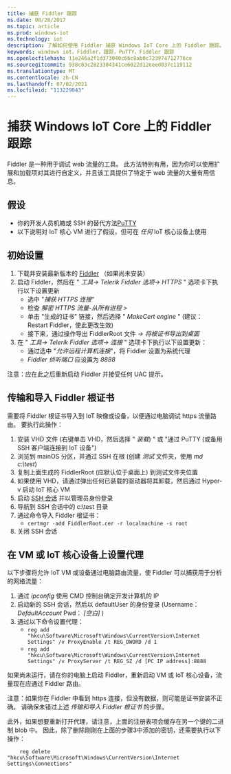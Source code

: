 ```yaml
---
title: 捕获 Fiddler 跟踪
ms.date: 08/28/2017
ms.topic: article
ms.prod: windows-iot
ms.technology: iot
description: 了解如何使用 Fiddler 捕获 Windows IoT Core 上的 Fiddler 跟踪。
keywords: windows iot，Fiddler，跟踪，PuTTY，Fiddler 跟踪
ms.openlocfilehash: 11e246a2f1d373040c66c8ab0c723974712776ce
ms.sourcegitcommit: 938c83c2823304341ce6022d12eeed037c119112
ms.translationtype: MT
ms.contentlocale: zh-CN
ms.lasthandoff: 07/02/2021
ms.locfileid: "113229043"
---
```

# <a name="capturing-fiddler-traces-on-windows-iot-core"></a>捕获 Windows IoT Core 上的 Fiddler 跟踪

Fiddler 是一种用于调试 web 流量的工具。 此方法特别有用，因为你可以使用扩展和加载项对其进行自定义，并且该工具提供了特定于 web 流量的大量有用信息。

## <a name="assumptions"></a>假设

* 你的开发人员机箱或 SSH 的替代方法[PuTTY](http://www.putty.org/)
* 以下说明对 IoT 核心 VM 进行了假设，但可在 *任何* IoT 核心设备上使用

## <a name="initial-setup"></a>初始设置

1. 下载并安装最新版本的 [Fiddler](http://www.telerik.com/fiddler/) （如果尚未安装）
2. 启动 Fiddler，然后在 " _工具-> Telerik Fiddler 选项-> HTTPS_ " 选项卡下执行以下设置更新
    * 选中 "_捕获 HTTPS 连接_"
    * 检查 _解密 HTTPS 流量-从所有进程 >_
    * 单击 "生成的证书" 链接，然后选择 " _MakeCert engine_ " (建议： Restart Fiddler，使此更改生效) 
    * 接下来，通过操作导出 FiddlerRoot 文件 _-> 将根证书导出到桌面_
3. 在 " _工具-> Telerik Fiddler 选项-> 连接_ " 选项卡下执行以下设置更新：
    * 通过选中 "_允许远程计算机连接_"，将 Fiddler 设置为系统代理
    * _Fiddler 侦听端口_ 应设置为 _8888_

注意：应在此之后重新启动 Fiddler 并接受任何 UAC 提示。

## <a name="transfer-and-import-fiddler-root-certificate"></a>传输和导入 Fiddler 根证书
需要将 Fiddler 根证书导入到 IoT 映像或设备，以便通过电脑调试 https 流量路由。  要执行此操作：

1. 安装 VHD 文件 (右键单击 VHD，然后选择 " _装载_) " 或 "通过 PuTTY (或备用 SSH 客户端连接到 IoT 设备") 
2. 浏览到 mainOS 分区，并通过 SSH 在根 (创建 _测试_ 文件夹，使用 _md c:\test_) 
3. 复制上面生成的 FiddlerRoot (应默认位于桌面上) 到测试文件夹位置
4. 如果使用 VHD，请通过弹出任何已装载的驱动器将其卸载，然后通过 Hyper-v 启动 IoT 核心 VM
5. 启动 [SSH 会话](../connect-your-device/ssh.md) 并以管理员身份登录
6. 导航到 SSH 会话中的 c:\test 目录
7. 通过命令导入 Fiddler 根证书：
    * `certmgr -add FiddlerRoot.cer -r localmachine -s root`
8. 关闭 SSH 会话


## <a name="setup-proxy-on-vm-or-iot-core-device"></a>在 VM 或 IoT 核心设备上设置代理
以下步骤将允许 IoT VM 或设备通过电脑路由流量，使 Fiddler 可以捕获用于分析的网络流量：

1. 通过 _ipconfig_ 使用 CMD 控制台确定开发计算机的 IP
2. 启动新的 SSH 会话，然后以 defaultUser 的身份登录 (Username： _DefaultAccount_  Pwd： _[空白]_ ) 
3. 通过以下命令设置代理：
    * `reg add "hkcu\Software\Microsoft\Windows\CurrentVersion\Internet Settings" /v ProxyEnable /t REG_DWORD /d 1`
    * `reg add "hkcu\Software\Microsoft\Windows\CurrentVersion\Internet Settings" /v ProxyServer /t REG_SZ /d [PC IP address]:8888`

如果尚未运行，请在你的电脑上启动 Fiddler，重新启动 VM 或 IoT 核心设备，流量现在应通过 Fiddler 路由。

注意：如果你在 Fiddler 中看到 https 连接，但没有数据，则可能是证书安装不正确。 请确保未错过上述 _传输和导入 Fiddler 根证书_ 的步骤。

此外，如果想要重新打开代理，请注意，上面的注册表项会缓存在另一个键的二进制 blob 中。 因此，除了删除刚刚在上面的步骤3中添加的密钥，还需要执行以下操作：
```
    reg delete "hkcu\Software\Microsoft\Windows\CurrentVersion\Internet Settings\Connections"
```
